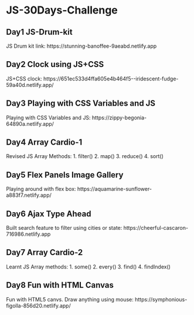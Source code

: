 # JS-30Days-Challenge
<h2>Day1 JS-Drum-kit</h2>
JS Drum kit link:  https://stunning-banoffee-9aeabd.netlify.app 
<h2>Day2 Clock using JS+CSS</h2>
JS+CSS clock: https://651ec533d4ffa605e4b464f5--iridescent-fudge-59a40d.netlify.app/
<h2>Day3 Playing with CSS Variables and JS</h2>
Playing with CSS Variables and JS: https://zippy-begonia-64890a.netlify.app/
<h2>Day4 Array Cardio-1</h2>
Revised JS Array Methods:
1. filter()
2. map()
3. reduce()
4. sort()
<h2>Day5 Flex Panels Image Gallery</h2>
Playing around with flex box: https://aquamarine-sunflower-a883f7.netlify.app/
<h2>Day6 Ajax Type Ahead</h2>
Built search feature to filter using cities or state: https://cheerful-cascaron-716986.netlify.app
<h2>Day7 Array Cardio-2</h2>
Learnt JS Array methods:
1. some()
2. every()
3. find()
4. findIndex()
<h2>Day8 Fun with HTML Canvas</h2>
Fun with HTML5 canvs. Draw anything using mouse: https://symphonious-figolla-856d20.netlify.app/ 
